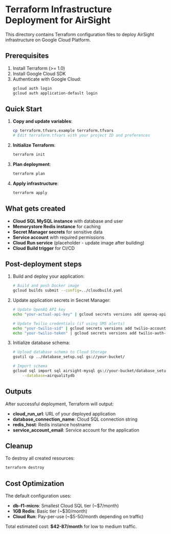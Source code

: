 # Terraform Infrastructure Deployment for AirSight

This directory contains Terraform configuration files to deploy AirSight infrastructure on Google Cloud Platform.

## Prerequisites

1. Install Terraform (>= 1.0)
2. Install Google Cloud SDK
3. Authenticate with Google Cloud:
   ```bash
   gcloud auth login
   gcloud auth application-default login
   ```

## Quick Start

1. **Copy and update variables**:
   ```bash
   cp terraform.tfvars.example terraform.tfvars
   # Edit terraform.tfvars with your project ID and preferences
   ```

2. **Initialize Terraform**:
   ```bash
   terraform init
   ```

3. **Plan deployment**:
   ```bash
   terraform plan
   ```

4. **Apply infrastructure**:
   ```bash
   terraform apply
   ```

## What gets created

- **Cloud SQL MySQL instance** with database and user
- **Memorystore Redis instance** for caching
- **Secret Manager secrets** for sensitive data
- **Service account** with required permissions
- **Cloud Run service** (placeholder - update image after building)
- **Cloud Build trigger** for CI/CD

## Post-deployment steps

1. Build and deploy your application:
   ```bash
   # Build and push Docker image
   gcloud builds submit --config=../cloudbuild.yaml
   ```

2. Update application secrets in Secret Manager:
   ```bash
   # Update OpenAQ API key
   echo "your-actual-api-key" | gcloud secrets versions add openaq-api-key --data-file=-
   
   # Update Twilio credentials (if using SMS alerts)
   echo "your-twilio-sid" | gcloud secrets versions add twilio-account-sid --data-file=-
   echo "your-twilio-token" | gcloud secrets versions add twilio-auth-token --data-file=-
   ```

3. Initialize database schema:
   ```bash
   # Upload database schema to Cloud Storage
   gsutil cp ../database_setup.sql gs://your-bucket/
   
   # Import schema
   gcloud sql import sql airsight-mysql gs://your-bucket/database_setup.sql \
       --database=airqualitydb
   ```

## Outputs

After successful deployment, Terraform will output:
- **cloud_run_url**: URL of your deployed application
- **database_connection_name**: Cloud SQL connection string
- **redis_host**: Redis instance hostname
- **service_account_email**: Service account for the application

## Cleanup

To destroy all created resources:
```bash
terraform destroy
```

## Cost Optimization

The default configuration uses:
- **db-f1-micro**: Smallest Cloud SQL tier (~$7/month)
- **1GB Redis**: Basic tier (~$30/month)
- **Cloud Run**: Pay-per-use (~$5-50/month depending on traffic)

Total estimated cost: **$42-87/month** for low to medium traffic.